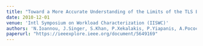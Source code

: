 ```yaml
---
title: "Toward a More Accurate Understanding of the Limits of the TLS Execution Paradigm"
date: 2010-12-01
venue: 'Intl Symposium on Workload Characterization (IISWC)'
authors: 'N.Ioannou, J.Singer, S.Khan, P.Xekalakis, P.Yiapanis, A.Pocock, G.Brown, M.Lujan, I.Watson, and M.Cintra'
paperurl: "https://ieeexplore.ieee.org/document/5649169"
---
```

